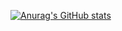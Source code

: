[![Anurag's GitHub stats](https://github-readme-stats.vercel.app/api?username=Fantasy-Shaw&count_private=true)](https://github.com/anuraghazra/github-readme-stats)

<!--
**Fantasy-Shaw/Fantasy-Shaw** is a ✨ _special_ ✨ repository because its `README.md` (this file) appears on your GitHub profile.

Here are some ideas to get you started:

- 🔭 I’m currently working on ...
- 🌱 I’m currently learning ...
- 👯 I’m looking to collaborate on ...
- 🤔 I’m looking for help with ...
- 💬 Ask me about ...
- 📫 How to reach me: ...
- 😄 Pronouns: ...
- ⚡ Fun fact: ...
-->
